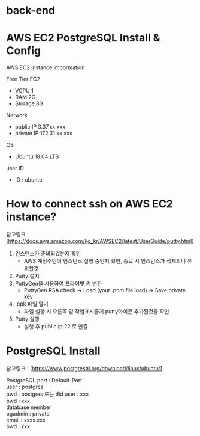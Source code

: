 # back-end

# AWS EC2 PostgreSQL Install & Config

AWS EC2 instance impormation

Free Tier EC2
* VCPU 1
* RAM 2G
* Storage 8G
    
Network    
* public IP 3.37.xx.xxx    
* private IP 172.31.xx.xxx

OS    
* Ubuntu 18.04 LTS    
    
user ID    
* ID : ubuntu     

# How to connect ssh on AWS EC2 instance?
참고링크 : [https://docs.aws.amazon.com/ko_kr/AWSEC2/latest/UserGuide/putty.html]

1. 인스턴스가 준비되었는지 확인  
    * AWS 계정주인이 인스턴스 실행 중인지 확인, 종료 시 인스턴스가 삭제되니 유의할것
2. Putty 설치
3. PuttyGen을 사용하여 프라이빗 키 변환    
    * PuttyGen RSA check -> Load (your .pom file load) -> Save private key
4. .ppk 파일 열기
    * 파일 실행 시 오른쪽 밑 작업표시줄게 putty아이콘 추가된것을 확인
5. Putty 실행
    * 실행 후 public ip:22 로 연결

# PostgreSQL Install
참고링크 : [https://www.postgresql.org/download/linux/ubuntu/]

PostgreSQL port : Default-Port    
user : postgres    
pwd : postgres 또는 did
user : xxx      
pwd : xxx     
database member    
pgadmin : private    
email : xxxx.xxx    
pwd : xxx    
